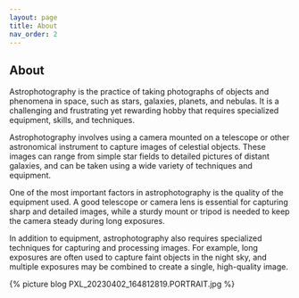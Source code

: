 ```yaml
---
layout: page
title: About
nav_order: 2
---
```

## About

Astrophotography is the practice of taking photographs of objects and phenomena in space, such as stars, galaxies, planets, and nebulas. It is a challenging and frustrating yet rewarding hobby that requires specialized equipment, skills, and techniques.

Astrophotography involves using a camera mounted on a telescope or other astronomical instrument to capture images of celestial objects. These images can range from simple star fields to detailed pictures of distant galaxies, and can be taken using a wide variety of techniques and equipment.

One of the most important factors in astrophotography is the quality of the equipment used. A good telescope or camera lens is essential for capturing sharp and detailed images, while a sturdy mount or tripod is needed to keep the camera steady during long exposures.

In addition to equipment, astrophotography also requires specialized techniques for capturing and processing images. For example, long exposures are often used to capture faint objects in the night sky, and multiple exposures may be combined to create a single, high-quality image.

{% picture blog PXL_20230402_164812819.PORTRAIT.jpg %}
